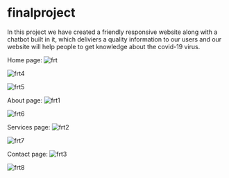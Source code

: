 # finalproject
In this project we have created a friendly responsive website along with a chatbot built in it, which deliviers a quality information to our users and our website will help people to get knowledge about the covid-19 virus.


Home page:
![frt](https://user-images.githubusercontent.com/102215785/203600927-ea68563b-721c-4eb0-a903-b3668f1f7a5c.jpg)


![frt4](https://user-images.githubusercontent.com/102215785/203605390-143077c1-7578-47fd-ba03-b2a40904880b.jpg)


![frt5](https://user-images.githubusercontent.com/102215785/203605533-d45c9541-7b81-4f47-bd8a-48c983ae86f2.jpg)


About page:
![frt1](https://user-images.githubusercontent.com/102215785/203601259-6d080187-fd35-4fdd-88e5-9172c9b01a6c.jpg)

![frt6](https://user-images.githubusercontent.com/102215785/203606114-916cdd67-572b-4efe-9eed-737e2a178d6c.jpg)


Services page:
![frt2](https://user-images.githubusercontent.com/102215785/203602987-d92c39d0-bf5f-43f5-9de5-a4407b3b0531.jpg)

![frt7](https://user-images.githubusercontent.com/102215785/203606301-0e1a704d-df70-494d-96d3-010d167640b9.jpg)


Contact page:
![frt3](https://user-images.githubusercontent.com/102215785/203604741-01794d27-c3ad-4496-8d28-8cf464094efe.jpg)


![frt8](https://user-images.githubusercontent.com/102215785/203606708-f9cd3176-a8c0-4cf4-bc1e-5aaf68eaeaa2.jpg)
